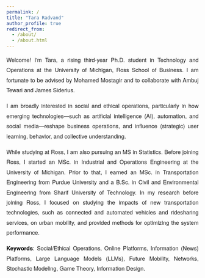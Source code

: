 ```yaml
---
permalink: /
title: "Tara Radvand"
author_profile: true
redirect_from: 
  - /about/
  - /about.html
---
```


<style>
  .home-intro {
    font-family: 'Helvetica Neue', 'Segoe UI', sans-serif;
    font-size: 1.05em;
    line-height: 1.8em;
    color: #1a1a1a;
    max-width: 750px;
    margin: auto;
    text-align: justify;
  }

  .home-intro strong {
    color: #000000;
    font-weight: 600;
  }
</style>


<div class="home-intro">
  <p>Welcome! I'm Tara, a rising third-year Ph.D. student in Technology and Operations at the University of Michigan, Ross School of Business. I am fortunate to be advised by Mohamed Mostagir and to collaborate with Ambuj Tewari and James Siderius.</p>

  <p>I am broadly interested in social and ethical operations, particularly in how emerging technologies—such as artificial intelligence (AI), automation, and social media—reshape business operations, and influence (strategic) user learning, behavior, and collective understanding.</p>

  <p>While studying at Ross, I am also pursuing an MS in Statistics. Before joining Ross, I started an MSc. in Industrial and Operations Engineering at the University of Michigan. Prior to that, I earned an MSc. in Transportation Engineering from Purdue University and a B.Sc. in Civil and Environmental Engineering from Sharif University of Technology. In my research before joining Ross, I focused on studying the impacts of new transportation technologies, such as connected and automated vehicles and ridesharing services, on urban mobility, and provided methods for optimizing the system performance.</p>

 <p><span style="font-weight:600; color:#000;">Keywords</span>: Social/Ethical Operations, Online Platforms, Information (News) Platforms, Large Language Models (LLMs), Future Mobility, Networks, Stochastic Modeling, Game Theory, Information Design.</p>
</div>